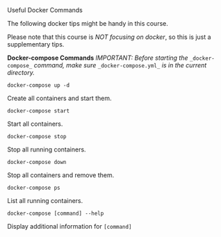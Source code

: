 Useful Docker Commands

The following docker tips might be handy in this course.

Please note that this course is _NOT focusing on docker_, so this is just a supplementary tips.

**Docker-compose Commands**
_IMPORTANT: Before starting the_ `_docker-compose_` _command, make sure_ `_docker-compose.yml_` _is in the current directory._

  

`docker-compose up -d`

Create all containers and start them.

  

`docker-compose start`

Start all containers.

  

`docker-compose stop`

Stop all running containers.

  

`docker-compose down`

Stop all containers and remove them.

  

`docker-compose ps`

List all running containers.

  

`docker-compose [command] --help`

Display additional information for `[command]`